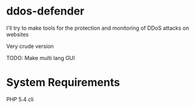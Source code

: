ddos-defender
=============

I'll try to make tools for the protection and monitoring of DDoS attacks on websites


Very crude version

TODO:
Make multi lang GUI



System Requirements
===================
PHP 5.4 cli
